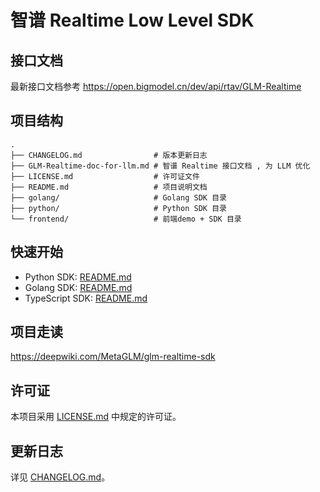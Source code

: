 # 智谱 Realtime Low Level SDK

## 接口文档 

最新接口文档参考 https://open.bigmodel.cn/dev/api/rtav/GLM-Realtime

## 项目结构
```
.
├── CHANGELOG.md                # 版本更新日志
├── GLM-Realtime-doc-for-llm.md # 智谱 Realtime 接口文档 , 为 LLM 优化
├── LICENSE.md                  # 许可证文件
├── README.md                   # 项目说明文档
├── golang/                     # Golang SDK 目录
├── python/                     # Python SDK 目录
└── frontend/                   # 前端demo + SDK 目录
```

## 快速开始

 - Python SDK: [README.md](python/README.md)
 - Golang SDK: [README.md](golang/README.md)
 - TypeScript SDK: [README.md](frontend/README.md)

## 项目走读
https://deepwiki.com/MetaGLM/glm-realtime-sdk

## 许可证

本项目采用 [LICENSE.md](LICENSE.md) 中规定的许可证。

## 更新日志

详见 [CHANGELOG.md](CHANGELOG.md)。
